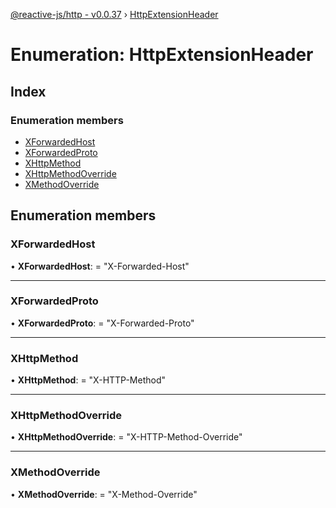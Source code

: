 [@reactive-js/http - v0.0.37](../README.md) › [HttpExtensionHeader](httpextensionheader.md)

# Enumeration: HttpExtensionHeader

## Index

### Enumeration members

* [XForwardedHost](httpextensionheader.md#xforwardedhost)
* [XForwardedProto](httpextensionheader.md#xforwardedproto)
* [XHttpMethod](httpextensionheader.md#xhttpmethod)
* [XHttpMethodOverride](httpextensionheader.md#xhttpmethodoverride)
* [XMethodOverride](httpextensionheader.md#xmethodoverride)

## Enumeration members

###  XForwardedHost

• **XForwardedHost**: = "X-Forwarded-Host"

___

###  XForwardedProto

• **XForwardedProto**: = "X-Forwarded-Proto"

___

###  XHttpMethod

• **XHttpMethod**: = "X-HTTP-Method"

___

###  XHttpMethodOverride

• **XHttpMethodOverride**: = "X-HTTP-Method-Override"

___

###  XMethodOverride

• **XMethodOverride**: = "X-Method-Override"
